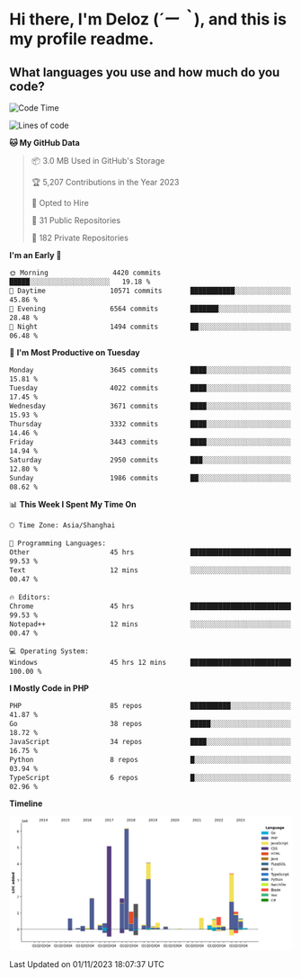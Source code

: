# **Hi there, I'm Deloz (*´ー｀*), and this is my profile readme.**

## **What languages you use and how much do you code?**

<!--START_SECTION:waka-->
![Code Time](http://img.shields.io/badge/Code%20Time-2%2C695%20hrs%2026%20mins-blue)

![Lines of code](https://img.shields.io/badge/From%20Hello%20World%20I%27ve%20Written-32.1%20million%20lines%20of%20code-blue)

**🐱 My GitHub Data** 

> 📦 3.0 MB Used in GitHub's Storage 
 > 
> 🏆 5,207 Contributions in the Year 2023
 > 
> 💼 Opted to Hire
 > 
> 📜 31 Public Repositories 
 > 
> 🔑 182 Private Repositories 
 > 
**I'm an Early 🐤** 

```text
🌞 Morning                4420 commits        █████░░░░░░░░░░░░░░░░░░░░   19.18 % 
🌆 Daytime                10571 commits       ███████████░░░░░░░░░░░░░░   45.86 % 
🌃 Evening                6564 commits        ███████░░░░░░░░░░░░░░░░░░   28.48 % 
🌙 Night                  1494 commits        ██░░░░░░░░░░░░░░░░░░░░░░░   06.48 % 
```
📅 **I'm Most Productive on Tuesday** 

```text
Monday                   3645 commits        ████░░░░░░░░░░░░░░░░░░░░░   15.81 % 
Tuesday                  4022 commits        ████░░░░░░░░░░░░░░░░░░░░░   17.45 % 
Wednesday                3671 commits        ████░░░░░░░░░░░░░░░░░░░░░   15.93 % 
Thursday                 3332 commits        ████░░░░░░░░░░░░░░░░░░░░░   14.46 % 
Friday                   3443 commits        ████░░░░░░░░░░░░░░░░░░░░░   14.94 % 
Saturday                 2950 commits        ███░░░░░░░░░░░░░░░░░░░░░░   12.80 % 
Sunday                   1986 commits        ██░░░░░░░░░░░░░░░░░░░░░░░   08.62 % 
```


📊 **This Week I Spent My Time On** 

```text
🕑︎ Time Zone: Asia/Shanghai

💬 Programming Languages: 
Other                    45 hrs              █████████████████████████   99.53 % 
Text                     12 mins             ░░░░░░░░░░░░░░░░░░░░░░░░░   00.47 % 

🔥 Editors: 
Chrome                   45 hrs              █████████████████████████   99.53 % 
Notepad++                12 mins             ░░░░░░░░░░░░░░░░░░░░░░░░░   00.47 % 

💻 Operating System: 
Windows                  45 hrs 12 mins      █████████████████████████   100.00 % 
```

**I Mostly Code in PHP** 

```text
PHP                      85 repos            ██████████░░░░░░░░░░░░░░░   41.87 % 
Go                       38 repos            █████░░░░░░░░░░░░░░░░░░░░   18.72 % 
JavaScript               34 repos            ████░░░░░░░░░░░░░░░░░░░░░   16.75 % 
Python                   8 repos             █░░░░░░░░░░░░░░░░░░░░░░░░   03.94 % 
TypeScript               6 repos             █░░░░░░░░░░░░░░░░░░░░░░░░   02.96 % 
```



**Timeline**

![Lines of Code chart](https://raw.githubusercontent.com/deloz/deloz/main/assets/bar_graph.png)


 Last Updated on 01/11/2023 18:07:37 UTC
<!--END_SECTION:waka-->
